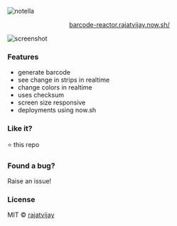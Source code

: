 ![notella](https://barcode-reactor.rajatvijay.now.sh)

<p align="center"><a href="https://barcode-reactor.rajatvijay.now.sh/">barcode-reactor.rajatvijay.now.sh/</a></p>

![screenshot](https://barcode-reactor.rajatvijay.now.sh)

### Features

- generate barcode
- see change in strips in realtime
- change colors in realtime
- uses checksum
- screen size responsive
- deployments using now.sh

### Like it?

:star: this repo

### Found a bug?

Raise an issue!

### License

MIT © [rajatvijay](https://github.com/rajatvijay)
